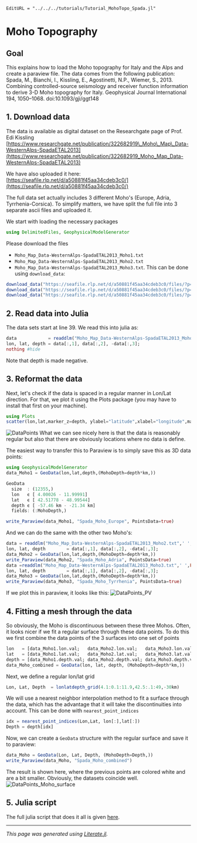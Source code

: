 ```@meta
EditURL = "../../../tutorials/Tutorial_MohoTopo_Spada.jl"
```

# Moho Topography

## Goal
This explains how to load the Moho topography for Italy and the Alps and create a paraview file.
The data comes from the following publication:
    Spada, M., Bianchi, I., Kissling, E., Agostinetti, N.P., Wiemer, S., 2013. Combining controlled-source seismology and receiver function information to derive 3-D Moho topography for Italy. Geophysical Journal International 194, 1050–1068. doi:10.1093/gji/ggt148

## 1. Download data
The data is available as digital dataset on the Researchgate page of Prof. Edi Kissling
[https://www.researchgate.net/publication/322682919\_Moho\_Map\_Data-WesternAlps-SpadaETAL2013](https://www.researchgate.net/publication/322682919_Moho_Map_Data-WesternAlps-SpadaETAL2013)

We have also uploaded it here:
[https://seafile.rlp.net/d/a50881f45aa34cdeb3c0/](https://seafile.rlp.net/d/a50881f45aa34cdeb3c0/)

The full data set actually includes 3 different Moho's (Europe, Adria, Tyrrhenia-Corsica). To simplify matters, we have split the full file into 3 separate ascii files and uploaded it.

We start with loading the necessary packages

```julia
using DelimitedFiles, GeophysicalModelGenerator
```

Please download the files
- `Moho_Map_Data-WesternAlps-SpadaETAL2013_Moho1.txt`
- `Moho_Map_Data-WesternAlps-SpadaETAL2013_Moho2.txt`
- `Moho_Map_Data-WesternAlps-SpadaETAL2013_Moho3.txt`.
This can be done using `download_data`:

```julia
download_data("https://seafile.rlp.net/d/a50881f45aa34cdeb3c0/files/?p=%2FMoho_Map_Data-WesternAlps-SpadaETAL2013_Moho1.txt&dl=1","Moho_Map_Data-WesternAlps-SpadaETAL2013_Moho1.txt")
download_data("https://seafile.rlp.net/d/a50881f45aa34cdeb3c0/files/?p=%2FMoho_Map_Data-WesternAlps-SpadaETAL2013_Moho2.txt&dl=1","Moho_Map_Data-WesternAlps-SpadaETAL2013_Moho2.txt")
download_data("https://seafile.rlp.net/d/a50881f45aa34cdeb3c0/files/?p=%2FMoho_Map_Data-WesternAlps-SpadaETAL2013_Moho3.txt&dl=1","Moho_Map_Data-WesternAlps-SpadaETAL2013_Moho3.txt")
```

## 2. Read data into Julia
The data sets start at line 39. We read this into julia as:

```julia
data            = readdlm("Moho_Map_Data-WesternAlps-SpadaETAL2013_Moho1.txt",' ',Float64,'\n', skipstart=38,header=false)
lon, lat, depth = data[:,1], data[:,2], -data[:,3];
nothing #hide
```

Note that depth is made negative.

## 3. Reformat the data
Next, let's check if the data is spaced in a regular manner in Lon/Lat direction.
For that, we plot it using the Plots package (you may have to install that first on your machine).

```julia
using Plots
scatter(lon,lat,marker_z=depth, ylabel="latitude",xlabel="longitude",markersize=2.5, c = :roma)
```

![DataPoints](../assets/img/Tutorial_MohoSpada_LonLat.png)
What we can see nicely here is that the data is reasonably regular but also that there are obviously locations where no data is define.

The easiest way to transfer this to Paraview is to simply save this as 3D data points:

```julia
using GeophysicalModelGenerator
data_Moho1 = GeoData(lon,lat,depth,(MohoDepth=depth*km,))
```

```julia
GeoData
  size  : (12355,)
  lon   ϵ [ 4.00026 - 11.99991]
  lat   ϵ [ 42.51778 - 48.99544]
  depth ϵ [ -57.46 km - -21.34 km]
  fields: (:MohoDepth,)
```

```julia
write_Paraview(data_Moho1, "Spada_Moho_Europe", PointsData=true)
```

And we can do the same with the other two Moho's:

```julia
data = readdlm("Moho_Map_Data-WesternAlps-SpadaETAL2013_Moho2.txt",' ',Float64,'\n', skipstart=38,header=false);
lon, lat, depth        = data[:,1], data[:,2], -data[:,3];
data_Moho2 = GeoData(lon,lat,depth,(MohoDepth=depth*km,))
write_Paraview(data_Moho2, "Spada_Moho_Adria", PointsData=true)
data =readdlm("Moho_Map_Data-WesternAlps-SpadaETAL2013_Moho3.txt",' ',Float64,'\n', skipstart=38,header=false);
lon, lat, depth        = data[:,1], data[:,2], -data[:,3];
data_Moho3 = GeoData(lon,lat,depth,(MohoDepth=depth*km,))
write_Paraview(data_Moho3, "Spada_Moho_Tyrrhenia", PointsData=true)
```

If we plot this in paraview, it looks like this:
![DataPoints_PV](../assets/img/Tutorial_MohoSpada_LonLat_Paraview.png)

## 4. Fitting a mesh through the data
So obviously, the Moho is discontinuous between these three Mohos. Often, it looks nicer if we fit a regular surface through these data points. To do this we first combine the data points of the 3 surfaces into one set of points

```julia
lon   = [data_Moho1.lon.val;   data_Moho2.lon.val;   data_Moho3.lon.val];
lat   = [data_Moho1.lat.val;   data_Moho2.lat.val;   data_Moho3.lat.val];
depth = [data_Moho1.depth.val; data_Moho2.depth.val; data_Moho3.depth.val];
data_Moho_combined = GeoData(lon, lat, depth, (MohoDepth=depth*km,))
```

Next, we define a regular lon/lat grid

```julia
Lon, Lat, Depth  = lonlatdepth_grid(4.1:0.1:11.9,42.5:.1:49,-30km)
```

We will use a nearest neighbor interpolation method to fit a surface through the data, which has the advantage that it will take the discontinuities into account.
This can be done with `nearest_point_indices`

```julia
idx = nearest_point_indices(Lon,Lat, lon[:],lat[:])
Depth = depth[idx]
```

Now, we can create a `GeoData` structure with the regular surface and save it to paraview:

```julia
data_Moho = GeoData(Lon, Lat, Depth, (MohoDepth=Depth,))
write_Paraview(data_Moho, "Spada_Moho_combined")
```

The result is shown here, where the previous points are colored white and are a bit smaller. Obviously, the datasets coincide well.
![DataPoints_Moho_surface](../assets/img/Tutorial_MohoSpada_Surface_Paraview.png)

## 5. Julia script
The full julia script that does it all is given [here](https://github.com/JuliaGeodynamics/GeophysicalModelGenerator.jl/tree/main/tutorials/Tutorial_MohoTopo_Spada.jl).

---

*This page was generated using [Literate.jl](https://github.com/fredrikekre/Literate.jl).*

